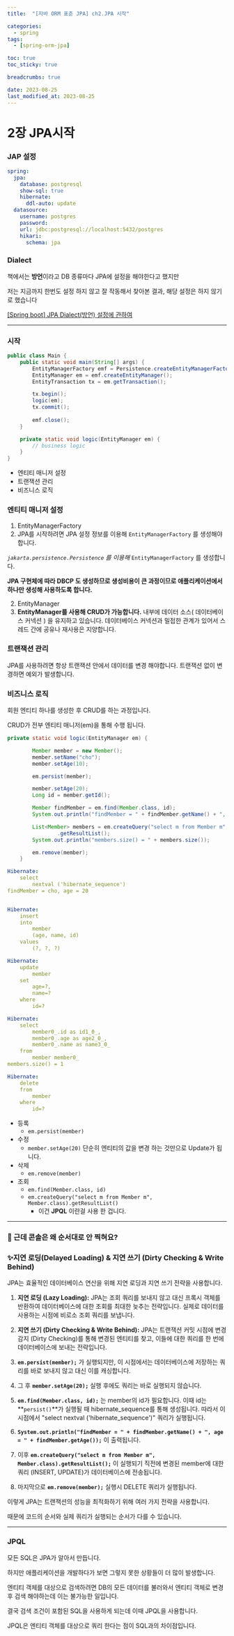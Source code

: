 ```yaml
---
title:  "[자바 ORM 표준 JPA] ch2.JPA 시작"

categories:
  - spring
tags:
  - [spring-orm-jpa]

toc: true
toc_sticky: true

breadcrumbs: true

date: 2023-08-25
last_modified_at: 2023-08-25
---
```



# 2장 JPA시작

### JAP 설정

```yaml
spring:
  jpa:
    database: postgresql
    show-sql: true
    hibernate:
      ddl-auto: update
  datasource:
    username: postgres
    password: 
    url: jdbc:postgresql://localhost:5432/postgres
    hikari:
      schema: jpa
```

### Dialect

책에서는 **방언**이라고 DB 종류마다 JPA에 설정을 해야한다고 했지만

저는 지금까지 한번도 설정 하지 않고 잘 작동해서 찾아본 결과, 해당 설정은 하지 않기로 했습니다

[[Spring boot] JPA Dialect(방언) 설정에 관하여](https://velog.io/@lehdqlsl/Spring-boot-JPA-Dialect방언-설정에-관하여)

---

### 시작

```java
public class Main {
    public static void main(String[] args) {
        EntityManagerFactory emf = Persistence.createEntityManagerFactory("member");
        EntityManager em = emf.createEntityManager();
        EntityTransaction tx = em.getTransaction();

        tx.begin();
        logic(em);
        tx.commit();
        
        emf.close();
    }

    private static void logic(EntityManager em) {
        // business logic
    }
}
```

- 엔티티 매니저 설정
- 트랜잭션 관리
- 비즈니스 로직

### 엔티티 매니저 설정

1. EntityManagerFactory
  1. JPA를 시작하려면 JPA 설정 정보를 이용해 `EntityManagerFactory` 를 생성해야 합니다.

   *`jakarta.persistence.Persistence` 를 이용해*  `EntityManagerFactory` 를 생성합니다.

   **JPA 구현체에 따라 DBCP 도 생성하므로 생성비용이 큰 과정이므로 애플리케이션에서 하나만 생성해 사용하도록 합니다.**

2. EntityManager
  1. **EntityManager를 사용해 CRUD가 가능합니다.** 내부에 데이터 소스( 데이터베이스 커넥션 ) 을 유지하고 있습니다. 데이터베이스 커넥션과 밀접한 관계가 있어서 스레드 간에 공유나 재사용은 지양합니다.

### 트랜잭션 관리

JPA를 사용하려면 항상 트랜잭션 안에서 데이터를 변경 해야합니다. 트랜잭션 없이 변경하면 예외가 발생합니다.

### 비즈니스 로직

회원 엔티티 하나를 생성한 후 CRUD를 하는 과정입니다.

CRUD가 전부 엔티티 매니저(em)을 통해 수행 됩니다.

```java
private static void logic(EntityManager em) {

        Member member = new Member();
        member.setName("cho");
        member.setAge(10);

        em.persist(member);

        member.setAge(20);
        Long id = member.getId();

        Member findMember = em.find(Member.class, id);
        System.out.println("findMember = " + findMember.getName() + ", age = " + findMember.getAge());

        List<Member> members = em.createQuery("select m from Member m", Member.class)
                .getResultList();
        System.out.println("members.size() = " + members.size());

        em.remove(member);
    }
```

```yaml
Hibernate: 
    select
        nextval ('hibernate_sequence')
findMember = cho, age = 20
```

```yaml

Hibernate: 
    insert 
    into
        member
        (age, name, id) 
    values
        (?, ?, ?)
```

```yaml
Hibernate: 
    update
        member 
    set
        age=?,
        name=? 
    where
        id=?
```

```yaml
Hibernate: 
    select
        member0_.id as id1_0_,
        member0_.age as age2_0_,
        member0_.name as name3_0_ 
    from
        member member0_
members.size() = 1
```

```yaml
Hibernate: 
    delete 
    from
        member 
    where
        id=?
```

- 등록
  - `em.persist(member)`
- 수정
  - `member.setAge(20)` 단순히 엔티티의 값을 변경 하는 것만으로 Update가 됩니다.
- 삭제
  - `em.remove(member)`
- 조회
  - `em.find(Member.class, id)`
  - `em.createQuery("select m from Member m", Member.class).getResultList()`
    - 이건 **JPQL** 이란걸 사용 한 겁니다.

---

### 🤔 근데 콘솔은 왜 순서대로 안 찍혀요?

### ✨지연 로딩(Delayed Loading) & **지연 쓰기 (Dirty Checking & Write Behind)**

JPA는 효율적인 데이터베이스 연산을 위해 지연 로딩과 지연 쓰기 전략을 사용합니다.

1. **지연 로딩 (Lazy Loading):** JPA는 조회 쿼리를 보내지 않고 대신 프록시 객체를 반환하여 데이터베이스에 대한 조회를 최대한 늦추는 전략입니다. 실제로 데이터를 사용하는 시점에 비로소 조회 쿼리를 보냅니다.
2. **지연 쓰기 (Dirty Checking & Write Behind):** JPA는 트랜잭션 커밋 시점에 변경 감지 (Dirty Checking)를 통해 변경된 엔티티를 찾고, 이들에 대한 쿼리를 한 번에 데이터베이스에 보내는 전략입니다.

1.  **`em.persist(member);`** 가 실행되지만, 이 시점에서는 데이터베이스에 저장하는 쿼리를 바로 보내지 않고 대신 이를 캐싱합니다.
2. 그 후 **`member.setAge(20);`** 실행 후에도 쿼리는 바로 실행되지 않습니다.
3. **`em.find(Member.class, id);`** 는 member의 id가 필요합니다. 이때 id는 **`persist()`**가 실행될 때 hibernate_sequence를 통해 생성됩니다. 따라서 이 시점에서 "select nextval ('hibernate_sequence')" 쿼리가 실행됩니다.
4. **`System.out.println("findMember = " + findMember.getName() + ", age = " + findMember.getAge());`** 이 출력됩니다.
5. 이후 **`em.createQuery("select m from Member m", Member.class).getResultList();`** 이 실행되기 직전에 변경된 member에 대한 쿼리 (INSERT, UPDATE)가 데이터베이스에 전송됩니다.
6. 마지막으로 **`em.remove(member);`** 실행시 DELETE 쿼리가 실행됩니다.

이렇게 JPA는 트랜잭션의 성능을 최적화하기 위해 여러 가지 전략을 사용합니다.

때문에 코드의 순서와 실제 쿼리가 실행되는 순서가 다를 수 있습니다.

---

### JPQL

모든 SQL은 JPA가 알아서 만듭니다.

하지만 애플리케이션을 개발하다가 보면 그렇지 못한 상황들이 더 많이 발생합니다.

엔티티 객체를 대상으로 검색하려면 DB의 모든 데이터를 불러와서 엔티티 객체로 변경 후 검색 해야하는데 이는 불가능한 일입니다.

결국 검색 조건이 포함된 SQL을 사용하게 되는데 이때 JPQL을 사용합니다.

JPQL은 엔티티 객체를 대상으로 쿼리 한다는 점이 SQL과의 차이점입니다.